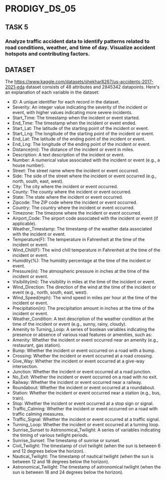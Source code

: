 # PRODIGY_DS_05
## TASK 5
### Analyze traffic accident data to identify patterns related to road conditions, weather, and time of day. Visualize accident hotspots and contributing factors.
## DATASET
The https://www.kaggle.com/datasets/shekhar8267/us-accidents-2017-2021-eda dataset consists of 48 attributes and 2845342 datapoints.
Here's an explanation of each variable in the dataset:

- ID: A unique identifier for each record in the dataset.
- Severity: An integer value indicating the severity of the incident or event, with higher values indicating more severe incidents.
- Start_Time: The timestamp when the incident or event started.
- End_Time: The timestamp when the incident or event ended.
- Start_Lat: The latitude of the starting point of the incident or event.
- Start_Lng: The longitude of the starting point of the incident or event.
- End_Lat: The latitude of the ending point of the incident or event.
- End_Lng: The longitude of the ending point of the incident or event.
- Distance(mi): The distance of the incident or event in miles.
- Description: A text description of the incident or event.
- Number: A numerical value associated with the incident or event (e.g., a house number).
- Street: The street name where the incident or event occurred.
- Side: The side of the street where the incident or event occurred (e.g., north, south, east, west).
- City: The city where the incident or event occurred.
- County: The county where the incident or event occurred.
- State: The state where the incident or event occurred.
- Zipcode: The ZIP code where the incident or event occurred.
- Country: The country where the incident or event occurred.
- Timezone: The timezone where the incident or event occurred.
- Airport_Code: The airport code associated with the incident or event (if applicable).
- Weather_Timestamp: The timestamp of the weather data associated with the incident or event.
- Temperature(F): The temperature in Fahrenheit at the time of the incident or event.
- Wind_Chill(F): The wind chill temperature in Fahrenheit at the time of the incident or event.
- Humidity(%): The humidity percentage at the time of the incident or event.
- Pressure(in): The atmospheric pressure in inches at the time of the incident or event.
- Visibility(mi): The visibility in miles at the time of the incident or event.
- Wind_Direction: The direction of the wind at the time of the incident or event (e.g., north, south, east, west).
- Wind_Speed(mph): The wind speed in miles per hour at the time of the incident or event.
- Precipitation(in): The precipitation amount in inches at the time of the incident or event.
- Weather_Condition: A text description of the weather condition at the time of the incident or event (e.g., sunny, rainy, cloudy).
- Amenity to Turning_Loop: A series of boolean variables indicating the presence or absence of various road features or amenities, such as:
- Amenity: Whether the incident or event occurred near an amenity (e.g., restaurant, gas station). 
- Bump: Whether the incident or event occurred on a road with a bump.
- Crossing: Whether the incident or event occurred at a road crossing.
- Give_Way: Whether the incident or event occurred at a give-way intersection.
- Junction: Whether the incident or event occurred at a road junction.
- No_Exit: Whether the incident or event occurred on a road with no exit.
- Railway: Whether the incident or event occurred near a railway.
- Roundabout: Whether the incident or event occurred at a roundabout.
- Station: Whether the incident or event occurred near a station (e.g., bus, train).
- Stop: Whether the incident or event occurred at a stop sign or signal.
- Traffic_Calming: Whether the incident or event occurred on a road with traffic calming measures.
- Traffic_Signal: Whether the incident or event occurred at a traffic signal.
- Turning_Loop: Whether the incident or event occurred at a turning loop.
- Sunrise_Sunset to Astronomical_Twilight: A series of variables indicating the timing of various twilight periods.
- Sunrise_Sunset: The timestamp of sunrise or sunset.
- Civil_Twilight: The timestamp of civil twilight (when the sun is between 6 and 12 degrees below the horizon).
- Nautical_Twilight: The timestamp of nautical twilight (when the sun is between 12 and 18 degrees below the horizon).
- Astronomical_Twilight: The timestamp of astronomical twilight (when the sun is between 18 and 24 degrees below the horizon).

 
  
